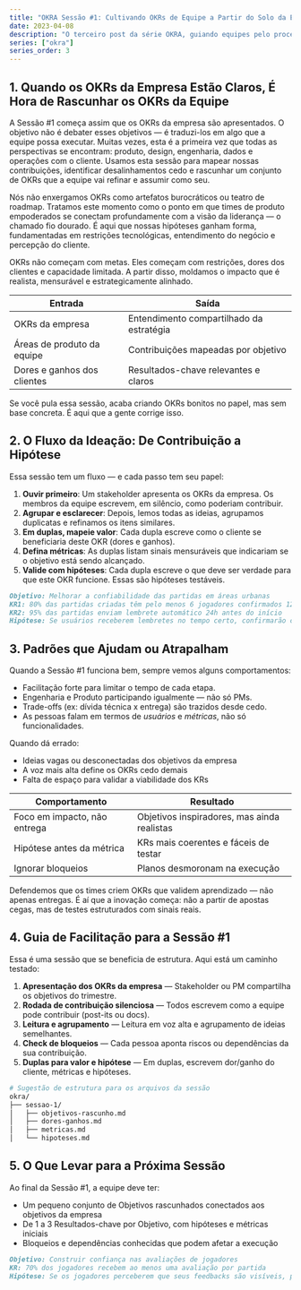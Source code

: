 ```yaml
---
title: "OKRA Sessão #1: Cultivando OKRs de Equipe a Partir do Solo da Estratégia"
date: 2023-04-08
description: "O terceiro post da série OKRA, guiando equipes pelo processo de rascunho de OKRs de equipe a partir da estratégia da empresa, com dicas práticas de facilitação e padrões reais."
series: ["okra"]
series_order: 3
---
```


## 1. Quando os OKRs da Empresa Estão Claros, É Hora de Rascunhar os OKRs da Equipe

A Sessão #1 começa assim que os OKRs da empresa são apresentados. O objetivo não é debater esses objetivos — é traduzi-los em algo que a equipe possa executar. Muitas vezes, esta é a primeira vez que todas as perspectivas se encontram: produto, design, engenharia, dados e operações com o cliente. Usamos esta sessão para mapear nossas contribuições, identificar desalinhamentos cedo e rascunhar um conjunto de OKRs que a equipe vai refinar e assumir como seu.

Nós não enxergamos OKRs como artefatos burocráticos ou teatro de roadmap. Tratamos este momento como o ponto em que times de produto empoderados se conectam profundamente com a visão da liderança — o chamado fio dourado. É aqui que nossas hipóteses ganham forma, fundamentadas em restrições tecnológicas, entendimento do negócio e percepção do cliente.

OKRs não começam com metas. Eles começam com restrições, dores dos clientes e capacidade limitada. A partir disso, moldamos o impacto que é realista, mensurável e estrategicamente alinhado.

| Entrada                     | Saída                                    |
| --------------------------- | ---------------------------------------- |
| OKRs da empresa             | Entendimento compartilhado da estratégia |
| Áreas de produto da equipe  | Contribuições mapeadas por objetivo      |
| Dores e ganhos dos clientes | Resultados-chave relevantes e claros     |

Se você pula essa sessão, acaba criando OKRs bonitos no papel, mas sem base concreta. É aqui que a gente corrige isso.

## 2. O Fluxo da Ideação: De Contribuição a Hipótese

Essa sessão tem um fluxo — e cada passo tem seu papel:

1. **Ouvir primeiro**: Um stakeholder apresenta os OKRs da empresa. Os membros da equipe escrevem, em silêncio, como poderiam contribuir.
2. **Agrupar e esclarecer**: Depois, lemos todas as ideias, agrupamos duplicatas e refinamos os itens similares.
3. **Em duplas, mapeie valor**: Cada dupla escreve como o cliente se beneficiaria deste OKR (dores e ganhos).
4. **Defina métricas**: As duplas listam sinais mensuráveis que indicariam se o objetivo está sendo alcançado.
5. **Valide com hipóteses**: Cada dupla escreve o que deve ser verdade para que este OKR funcione. Essas são hipóteses testáveis.

```markdown
Objetivo: Melhorar a confiabilidade das partidas em áreas urbanas
KR1: 80% das partidas criadas têm pelo menos 6 jogadores confirmados 12h antes
KR2: 95% das partidas enviam lembrete automático 24h antes do início
Hipótese: Se usuários receberem lembretes no tempo certo, confirmarão com antecedência e comparecerão com mais frequência.
```

## 3. Padrões que Ajudam ou Atrapalham

Quando a Sessão #1 funciona bem, sempre vemos alguns comportamentos:

- Facilitação forte para limitar o tempo de cada etapa.
- Engenharia e Produto participando igualmente — não só PMs.
- Trade-offs (ex: dívida técnica x entrega) são trazidos desde cedo.
- As pessoas falam em termos de _usuários_ e _métricas_, não só funcionalidades.

Quando dá errado:

- Ideias vagas ou desconectadas dos objetivos da empresa
- A voz mais alta define os OKRs cedo demais
- Falta de espaço para validar a viabilidade dos KRs

| Comportamento                | Resultado                                   |
| ---------------------------- | ------------------------------------------- |
| Foco em impacto, não entrega | Objetivos inspiradores, mas ainda realistas |
| Hipótese antes da métrica    | KRs mais coerentes e fáceis de testar       |
| Ignorar bloqueios            | Planos desmoronam na execução               |

Defendemos que os times criem OKRs que validem aprendizado — não apenas entregas. É aí que a inovação começa: não a partir de apostas cegas, mas de testes estruturados com sinais reais.

## 4. Guia de Facilitação para a Sessão #1

Essa é uma sessão que se beneficia de estrutura. Aqui está um caminho testado:

1. **Apresentação dos OKRs da empresa** — Stakeholder ou PM compartilha os objetivos do trimestre.
2. **Rodada de contribuição silenciosa** — Todos escrevem como a equipe pode contribuir (post-its ou docs).
3. **Leitura e agrupamento** — Leitura em voz alta e agrupamento de ideias semelhantes.
4. **Check de bloqueios** — Cada pessoa aponta riscos ou dependências da sua contribuição.
5. **Duplas para valor e hipótese** — Em duplas, escrevem dor/ganho do cliente, métricas e hipóteses.

```bash
# Sugestão de estrutura para os arquivos da sessão
okra/
├── sessao-1/
│   ├── objetivos-rascunho.md
│   ├── dores-ganhos.md
│   ├── metricas.md
│   └── hipoteses.md
```

## 5. O Que Levar para a Próxima Sessão

Ao final da Sessão #1, a equipe deve ter:

- Um pequeno conjunto de Objetivos rascunhados conectados aos objetivos da empresa
- De 1 a 3 Resultados-chave por Objetivo, com hipóteses e métricas iniciais
- Bloqueios e dependências conhecidas que podem afetar a execução

```markdown
Objetivo: Construir confiança nas avaliações de jogadores
KR: 70% dos jogadores recebem ao menos uma avaliação por partida
Hipótese: Se os jogadores perceberem que seus feedbacks são visíveis, participarão mais ativamente das avaliações.
```
